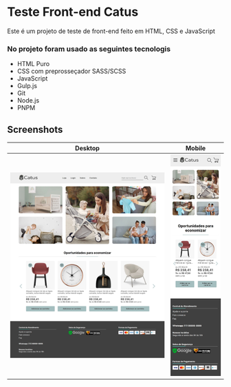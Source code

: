 # Teste Front-end Catus

Este é um projeto de teste de front-end feito em HTML, CSS e JavaScript

### No projeto foram usado as seguintes tecnologis

* HTML Puro
* CSS com preprosseçador SASS/SCSS
* JavaScript
* Gulp.js
* Git
* Node.js
* PNPM

## Screenshots
| Desktop                            | Mobile                           |
|------------------------------------|----------------------------------|
| ![ Desktop ]( ./git/desktop.jpeg ) | ![ Mobile ]( ./git/mobile.jpeg ) |
